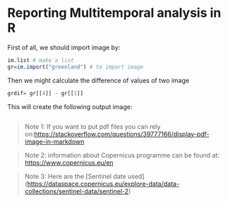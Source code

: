 # Reporting Multitemporal analysis in R

First of all, we should import image by: 

``` r
im.list # make a list
gr=im.import("greenland") # to import image

```
Then we might calculate the difference of values of two image
``` r
grdif= gr[[4]] - gr[[1]]
```

This will create the following output image:

<img scr="../Pics/difgreen" widht=100% />

>Note 1: If you want to put pdf files you can rely on:https://stackoverflow.com/questions/39777166/display-pdf-image-in-markdown

>Note 2: information about Copernicus programme can be found at: https://www.copernicus.eu/en

>Note 3: Here are the [Sentinel date used] (https://dataspace.copernicus.eu/explore-data/data-collections/sentinel-data/sentinel-2)
